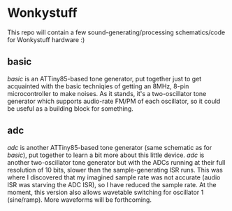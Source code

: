# Wonkystuff

This repo will contain a few sound-generating/processing schematics/code for Wonkystuff hardware :)

## basic

*basic* is an ATTiny85-based tone generator, put together just to get acquainted with the basic techniqies
of getting an 8MHz, 8-pin microcontroller to make noises. As it stands, it's a two-oscillator tone generator
which supports audio-rate FM/PM of each oscillator, so it could be useful as a building block for something.

## adc

*adc* is another ATTiny85-based tone generator (same schematic as for *basic*), put together to learn a bit
more about this little device. *adc* is another two-oscillator tone generator but with the ADCs running at
their full resolution of 10 bits, slower than the sample-generating ISR runs. This was where I discovered
that my imagined sample rate was not accurate (audio ISR was starving the ADC ISR), so I have reduced the
sample rate. At the moment, this version also allows wavetable switching for oscillator 1 (sine/ramp).
More waveforms will be forthcoming.
